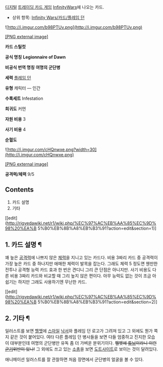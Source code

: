[디지털](%EB%94%94%EC%A7%80%ED%84%B8.md) [트레이딩 카드 게임](%ED%8A%B8%EB%A0%88%EC%9D%B4%EB%94%A9%20%EC%B9%B4%EB%93%9C%20%EA%B2%8C%EC%9E%84.md) [InfinityWars](Infinity%20Wars.md)에 나오는 카드.  

  * 상위 항목: [Infinity Wars/카드/플레임 던](Infinity%20Wars/%EC%B9%B4%EB%93%9C/%ED%94%8C%EB%A0%88%EC%9E%84%20%EB%8D%98.md)  

![http://i.imgur.com/b98PTUv.png](http://i.imgur.com/b98PTUv.png)

[[PNG external image]](http://i.imgur.com/b98PTUv.png)

**카드 스틸컷**
  

**공식 명칭**
**Legionnaire of Dawn**

**비공식 번역 명칭**
**여명의 군단병**

**세력**
[플레임 던](%ED%94%8C%EB%A0%88%EC%9E%84%20%EB%8D%98.md)

**유형**
캐릭터 — 인간

**수록세트**
Infestation

**희귀도**
커먼

**자원 비용**
3

**사기 비용**
4

**순혈도**

![http://i.imgur.com/cHQnwxe.png?width=30](http://i.imgur.com/cHQnwxe.png)

[[PNG external image]](http://i.imgur.com/cHQnwxe.png)

**공격력/체력**
9/5

  

## Contents

    

1. 카드 설명 
2. 기타 

[[edit](http://rigvedawiki.net/r1/wiki.php/%EC%97%AC%EB%AA%85%EC%9D%98%20%EA%B
5%B0%EB%8B%A8%EB%B3%91?action=edit&section=1)]

## 1. 카드 설명 ¶

꽤 높은 [공격력](%EA%B3%B5%EA%B2%A9%EB%A0%A5.md)에 나쁘지 않은 [체력](HP#s-3.md)을 지니고
있는 카드다. 비용 3짜리 카드 중 공격력이 가장 높은 카드 중 하나지만 애매한 체력이 발목을 잡는다. 그래도 체력 5 정도면 웬만한 전투나
공격형 능력 카드 효과 한 번은 견디니 그리 큰 단점은 아니지만. 사기 비용도 다른 비용 3짜리 카드와 비교할 때 그리 높지 않은 편이다.
아무 능력도 없는 것이 조금 아쉽기는 하지만 그래도 사용하기엔 무난한 카드.

  
  

[[edit](http://rigvedawiki.net/r1/wiki.php/%EC%97%AC%EB%AA%85%EC%9D%98%20%EA%B
5%B0%EB%8B%A8%EB%B3%91?action=edit&section=2)]

## 2. 기타 ¶

일러스트를 보면 [헬멧](%ED%97%AC%EB%A9%A7.md)에
[스마일](%EC%8A%A4%EB%A7%88%EC%9D%BC.md) [낙서](%EB%82%99%EC%84%9C.md)와 플레임 던
로고가 그려져 있고 그 외에도 뭔가 쪽지 같은 것이 붙어있다. 여타 다른 플레임 던 병사들을 보면 다들 엄중하고 진지한 모습이 대부분인데
여명의 군단병만 유독 좀 더 가벼운 분위기이다. <del>헬멧에
[튜닝](%EC%A0%84%ED%88%AC%EB%B3%B5%20%ED%8A%9C%EB%8B%9D.md)이라니 이런
[군기](%EA%B5%B0%EA%B8%B0.md)위반이 있나!</del> 그 외에도 쓰고 있는
[소총](%EC%86%8C%EC%B4%9D.md)을 보면 [도트사이트](%EB%8F%84%ED%8A%B8%20%EC%82%AC%EC%9D%B4%ED%8A%B8.md)로 보이는 것이 달려있다.

  

애니메이션 일러스트를 잘 관찰하면 처음 장면에서 군단병의 얼굴을 볼 수 있다.

